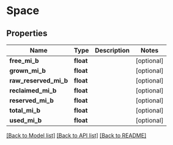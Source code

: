 # Space

## Properties
Name | Type | Description | Notes
------------ | ------------- | ------------- | -------------
**free_mi_b** | **float** |  | [optional] 
**grown_mi_b** | **float** |  | [optional] 
**raw_reserved_mi_b** | **float** |  | [optional] 
**reclaimed_mi_b** | **float** |  | [optional] 
**reserved_mi_b** | **float** |  | [optional] 
**total_mi_b** | **float** |  | [optional] 
**used_mi_b** | **float** |  | [optional] 

[[Back to Model list]](../README.md#documentation-for-models) [[Back to API list]](../README.md#documentation-for-api-endpoints) [[Back to README]](../README.md)


